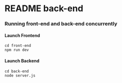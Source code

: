 # README back-end
### Running front-end and back-end concurrently

#### Launch Frontend
```
cd front-end
npm run dev
```

#### Launch Backend
```
cd back-end
node server.js
```
